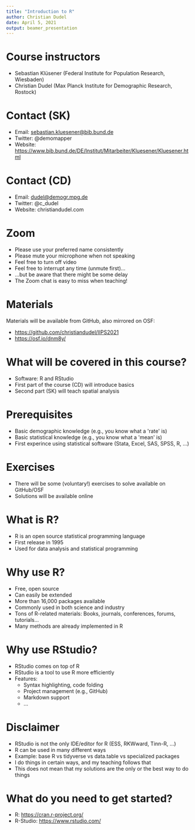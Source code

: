 ```yaml
---
title: "Introduction to R"
author: Christian Dudel
date: April 5, 2021
output: beamer_presentation
---
```


# Course instructors

- Sebastian Klüsener (Federal Institute for Population Research, Wiesbaden)
- Christian Dudel (Max Planck Institute for Demographic Research, Rostock)

# Contact (SK)

- Email: sebastian.kluesener@bib.bund.de
- Twitter: @demomapper
- Website: https://www.bib.bund.de/DE/Institut/Mitarbeiter/Kluesener/Kluesener.html

# Contact (CD)

- Email: dudel@demogr.mpg.de
- Twitter: @c_dudel
- Website: christiandudel.com


# Zoom

- Please use your preferred name consistently
- Please mute your microphone when not speaking
- Feel free to turn off video 
- Feel free to interrupt any time (unmute first)...
- ...but be aware that there might be some delay
- The Zoom chat is easy to miss when teaching!

# Materials

Materials will be available from GitHub, also mirrored on OSF:

- https://github.com/christiandudel/IIPS2021
- https://osf.io/dnm8y/ 

# What will be covered in this course?
  
- Software: R and RStudio
- First part of the course (CD) will introduce basics
- Second part (SK) will teach spatial analysis

# Prerequisites
    
- Basic demographic knowledge (e.g., you know what a 'rate' is)
- Basic statistical knowledge (e.g., you know what a 'mean' is)
- First experince using statistical software (Stata, Excel, SAS, SPSS, R, ...)

# Exercises

- There will be some (voluntary!) exercises to solve available on GitHub/OSF
- Solutions will be available online 

# What is R?

- R is an open source statistical programming language
- First release in 1995
- Used for data analysis and statistical programming
  
# Why use R?

- Free, open source
- Can easily be extended
- More than 16,000 packages available
- Commonly used in both science and industry
- Tons of R-related materials: Books, journals, conferences, forums, tutorials...
- Many methods are already implemented in R

# Why use RStudio?

* RStudio comes on top of R
* RStudio is a tool to use R more efficiently
* Features:
    + Syntax highlighting, code folding
    + Project management (e.g., GitHub)
    + Markdown support
    + ...

# Disclaimer

- RStudio is not the only IDE/editor for R (ESS, RKWward, Tinn-R, ...)
- R can be used in many different ways
- Example: base R vs tidyverse vs data.table vs specialized packages
- I do things in certain ways, and my teaching follows that
- This does not mean that my solutions are the only or the best way to do things

# What do you need to get started?

- R: https://cran.r-project.org/
- R-Studio: https://www.rstudio.com/
  